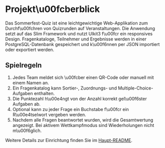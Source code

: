 # Projekt\u00fcberblick

Das Sommerfest-Quiz ist eine leichtgewichtige Web-Applikation zum Durchf\u00fchren von Quizrunden auf Veranstaltungen. Die Anwendung setzt auf das Slim Framework und nutzt UIkit3 f\u00fcr ein responsives Design. Fragenkataloge, Teilnehmer und Ergebnisse werden in einer PostgreSQL-Datenbank gespeichert und k\u00f6nnen per JSON importiert oder exportiert werden.

## Spielregeln

1. Jedes Team meldet sich \u00fcber einen QR-Code oder manuell mit einem Namen an.
2. Ein Fragenkatalog kann Sortier-, Zuordnungs- und Multiple-Choice-Aufgaben enthalten.
3. Die Punktezahl h\u00e4ngt von der Anzahl korrekt gel\u00f6ster Aufgaben ab.
4. Optional kann zu jeder Frage ein Buchstabe f\u00fcr ein R\u00e4tselwort vergeben werden.
5. Nachdem alle Fragen beantwortet wurden, wird die Gesamtwertung angezeigt. Bei aktivem Wettkampfmodus sind Wiederholungen nicht m\u00f6glich.

Weitere Details zur Einrichtung finden Sie im [Haupt-README](../README.md).
